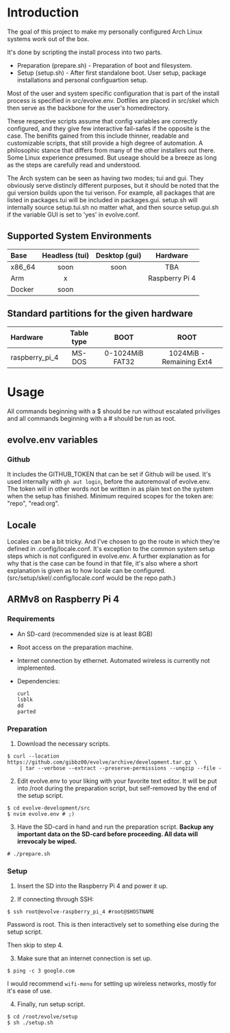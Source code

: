 # Introduction

The goal of this project to make my personally configured Arch Linux systems work out of the box. 

It's done by scripting the install process into two parts.

* Preparation (prepare.sh) - Preparation of boot and filesystem.
* Setup (setup.sh) - After first standalone boot. User setup, package installations and personal configuartion setup.

Most of the user and system specific configuration that is part of the install process is specified in src/evolve.env. 
Dotfiles are placed in src/skel which then serve as the backbone for the user's homedirectory. 

These respective scripts assume that config variables are correctly configured, and they give few interactive fail-safes if the opposite is the case.
The benifits gained from this include thinner, readable and customizable scripts, that still provide a high degree of automation. 
A philosophic stance that differs from many of the other installers out there. 
Some Linux experience presumed.
But useage should be a breeze as long as the steps are carefully read and understood.

The Arch system can be seen as having two modes; tui and gui.
They obviously serve distincly different purposes, but it should be noted that the gui version builds upon the tui verison.
For example, all packages that are listed in packages.tui will be included in packages.gui. 
setup.sh will internally source setup.tui.sh no matter what, and then source setup.gui.sh if the variable GUI is set to 'yes' in evolve.conf.

## Supported System Environments

| Base   | Headless (tui) | Desktop (gui) | Hardware       |
| :---   | :---:          | :---:         | :---:          |
| x86_64 | soon           | soon          | TBA            |
| Arm    | x              |               | Raspberry Pi 4 | 
| Docker | soon           |               |                |

## Standard partitions for the given hardware

| Hardware              | Table type   | BOOT              | ROOT                      |
| :---                  | :---:        | :---:             | :---:                     |
| raspberry_pi_4        | MS-DOS       | 0-1024MiB FAT32   | 1024MiB - Remaining Ext4  |

# Usage

All commands beginning with a $ should be run without escalated priviliges and all commands beginning with a # should be run as root.

## evolve.env variables

### Github

It includes the GITHUB_TOKEN that can be set if Github will be used. It's used internally with `gh aut login`, before the autoremoval of evolve.env. The token will in other words not be written in as plain text on the system when the setup has finished. Minimum required scopes for the token are: "repo", "read:org".
 
## Locale

Locales can be a bit tricky. And I've chosen to go the route in which they're defined in .config/locale.conf.
It's exception to the common system setup steps which is not configured in evolve.env. 
A further explanation as for why that is the case can be found in that file, it's also where a short explanation is given as to how locale can be configured.
(src/setup/skel/.config/locale.conf would be the repo path.)

## ARMv8 on Raspberry Pi 4

### Requirements

* An SD-card (recommended size is at least 8GB)
* Root access on the preparation machine.
* Internet connection by ethernet. Automated wireless is currently not implemented.
* Dependencies: 
    
    ```
    curl
    lsblk
    dd
    parted
    ```

### Preparation

1. Download the necessary scripts.

```
$ curl --location https://github.com/gibbz00/evolve/archive/development.tar.gz \
    | tar --verbose --extract --preserve-permissions --ungzip --file -
```

2. Edit evolve.env to your liking with your favorite text editor. It will be put into /root during the preparation script, but self-removed by the end of the setup script.

```
$ cd evolve-development/src
$ nvim evolve.env # ;)
```


3. Have the SD-card in hand and run the preparation script. **Backup any important data on the SD-card before proceeding. All data will irrevocaly be wiped.**

```
# ./prepare.sh
```

### Setup

1. Insert the SD into the Raspberry Pi 4 and power it up.

2. If connecting through SSH:

```
$ ssh root@evolve-raspberry_pi_4 #root@$HOSTNAME
```

Password is root. This is then interactively set to something else during the setup script.

Then skip to step 4.

3. Make sure that an internet connection is set up.

```
$ ping -c 3 google.com
```

I would recommend `wifi-menu` for setting up wireless networks, mostly for it's ease of use.

4. Finally, run setup script.

```
$ cd /root/evolve/setup
$ sh ./setup.sh
```
